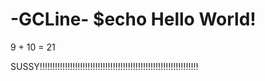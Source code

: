 # -GCLine- $echo Hello World!
9 + 10 = 21






































































































SUSSY!!!!!!!!!!!!!!!!!!!!!!!!!!!!!!!!!!!!!!!!!!!!!!!!!!!!!!!!!!!!!!!
